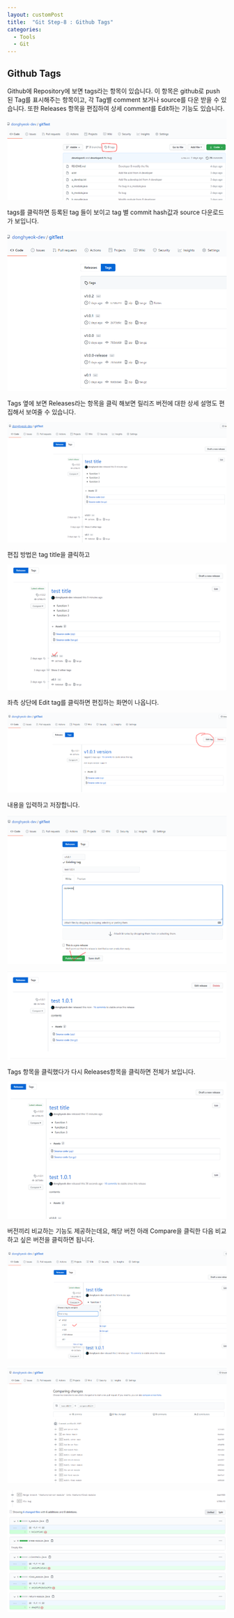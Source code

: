 ```yaml
---
layout: customPost
title:  "Git Step-8 : Github Tags"
categories: 
  - Tools
  - Git
---
```



## Github Tags

Github에 Repository에 보면 tags라는 항목이 있습니다. 이 항목은 github로 push 된 Tag를 표시해주는 항목이고, 각 Tag별  comment 보거나 source를 다운 받을 수 있습니다. 또한 Releases 항목을 편집하여 상세 comment를 Edit하는 기능도 있습니다.



![image-20210309164600482](/assets/images/posts/image-20210309164600482.png)



tags를 클릭하면 등록된 tag 들이 보이고 tag 별 commit hash값과 source 다운로드가 보입니다.

![image-20210309164829102](/assets/images/posts/image-20210309164829102.png)



Tags 옆에 보면 Releases라는 항목을 클릭 해보면 릴리즈 버전에 대한 상세 설명도 편집해서 보여줄 수 있습니다.

![image-20210309165023315](/assets/images/posts/image-20210309165023315.png)



편집 방법은 tag title을 클릭하고 

![image-20210309165159675](/assets/images/posts/image-20210309165159675.png)

좌측 상단에 Edit tag를 클릭하면 편집하는 화면이 나옵니다.

![image-20210309165316468](/assets/images/posts/image-20210309165316468.png)

내용을 입력하고 저장합니다.

![image-20210309165404749](/assets/images/posts/image-20210309165404749.png)

![image-20210309165452111](/assets/images/posts/image-20210309165452111.png)



Tags 항목을 클릭했다가 다시 Releases항목을 클릭하면 전체가 보입니다.

![image-20210309165539679](/assets/images/posts/image-20210309165539679.png)



버전끼리 비교하는 기능도 제공하는데요, 해당 버전 아래 Compare을 클릭한 다음 비교하고 싶은 버전을 클릭하면 됩니다.

![image-20210309165719476](/assets/images/posts/image-20210309165719476.png)

![image-20210309165743627](/assets/images/posts/image-20210309165743627.png)

![image-20210309165803610](/assets/images/posts/image-20210309165803610.png)